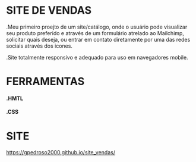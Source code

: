 # SITE DE VENDAS

.Meu primeiro proejto de um site/catálogo, onde o usuário pode visualizar seu produto preferido e através de um formulário atrelado ao Mailchimp, solicitar quais deseja, ou entrar em contato diretamente por uma das redes sociais através dos icones.

.Site totalmente responsivo e adequado para uso em navegadores mobile.

# FERRAMENTAS

#### .HMTL
#### .CSS

# SITE

https://gpedroso2000.github.io/site_vendas/
